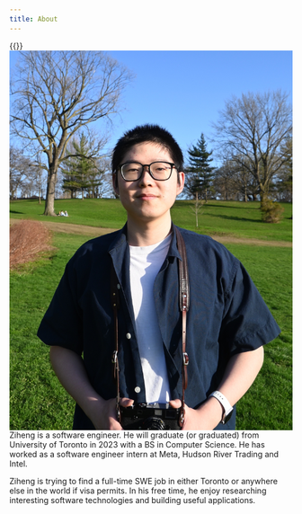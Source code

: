 ```yaml
---
title: About
---
```


{{<img src="author-photo.jpg" alt="Author Photo" maxWidth="350px" align="right">}}

Ziheng is a software engineer. He will graduate (or graduated) from University of Toronto in 2023 with a BS in Computer Science. He has worked as a software engineer intern at Meta, Hudson River Trading and Intel.

Ziheng is trying to find a full-time SWE job in either Toronto or anywhere else in the world if visa permits. In his free time, he enjoy researching interesting software technologies and building useful applications.
